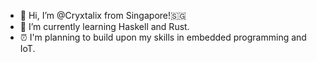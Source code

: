 - 👋 Hi, I’m @Cryxtalix from Singapore!:singapore:
- 🌱 I’m currently learning Haskell and Rust.
- ⏰ I'm planning to build upon my skills in embedded programming and IoT.
<!---
- 💞️ I’m looking to collaborate on ...
- 📫 How to reach me ...
--->

<!---
Cryxtalix/Cryxtalix is a ✨ special ✨ repository because its `README.md` (this file) appears on your GitHub profile.
You can click the Preview link to take a look at your changes.
--->
